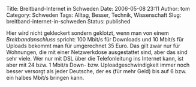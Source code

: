 Title: Breitband-Internet in Schweden
Date: 2006-05-08 23:11
Author: tom
Category: Schweden
Tags: Alltag, Besser, Technik, Wissenschaft
Slug: breitband-internet-in-schweden
Status: published

Hier wird nicht gekleckert sondern geklotzt, wenn man von einem
*Breitbandanschluss* spricht: 100 Mbit/s für Downloads und 10 Mbit/s für
Uploads bekommt man für umgerechnet 35 Euro. Das gilt zwar nur für
Wohnungen, die mit einer Netzwerkdose ausgestattet sind, aber das sind
sehr viele. Wer nur mit DSL über die Telefonleitung ins Internet kann,
ist aber mit 24 bzw. 1 Mbit/s Down- bzw. Uploadgeschwindigkeit immer
noch besser versorgt als jeder Deutsche, der es (für mehr Geld) bis auf
6 bzw. ein halbes Mbit/s bringen kann.

